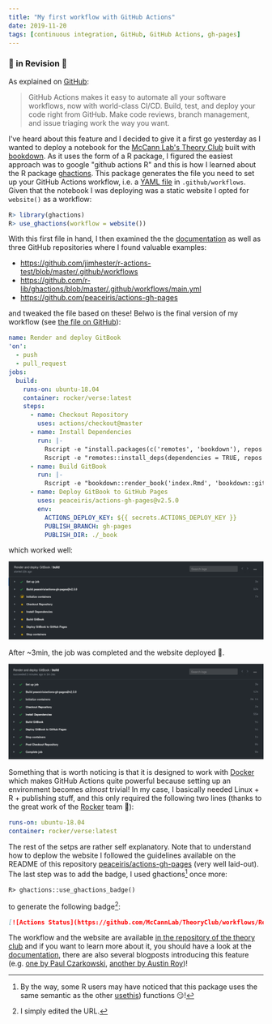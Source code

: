 ```yaml
---
title: "My first workflow with GitHub Actions"
date: 2019-11-20
tags: [continuous integration, GitHub, GitHub Actions, gh-pages]
---
```



### :construction: in Revision :construction: 

As explained on [GitHub](https://github.com/features/actions):

> GitHub Actions makes it easy to automate all your software workflows, now with world-class CI/CD. Build, test, and deploy your code right from GitHub. Make code reviews, branch management, and issue triaging work the way you want.

I've heard about this feature and I decided to give it a first go yesterday as I
wanted to deploy a notebook for the [McCann Lab's Theory
Club](https://github.com/McCannLab/TheoryClub) built with
[bookdown](https://bookdown.org/). As it uses the form of a R package, I figured
the easiest approach was to google "github actions R" and this is how I learned
about the R package [ghactions](https://github.com/r-lib/ghactions). This
package generates the file you need to set up your GitHub Actions workflow, i.e.
a [YAML file](https://en.wikipedia.org/wiki/YAML) in `.github/workflows`. Given
that the notebook I was deploying was a static website I opted for `website()`
as a workflow:


```R
R> library(ghactions)
R> use_ghactions(workflow = website())
```

With this first file in hand, I then examined the the [documentation](https://help.github.com/en/actions/automating-your-workflow-with-github-actions) as well as three GitHub repositories where I found valuable examples:

- https://github.com/jimhester/r-actions-test/blob/master/.github/workflows
- https://github.com/r-lib/ghactions/blob/master/.github/workflows/main.yml
- https://github.com/peaceiris/actions-gh-pages

and tweaked the file based on these! Belwo is the final version of my workflow (see [the file on GitHub](https://github.com/McCannLab/TheoryClub/blob/master/.github/workflows/main.yml)):


```yaml
name: Render and deploy GitBook
'on':
  - push
  - pull_request
jobs:
  build:
    runs-on: ubuntu-18.04
    container: rocker/verse:latest
    steps:
      - name: Checkout Repository
        uses: actions/checkout@master
      - name: Install Dependencies
        run: |-
          Rscript -e "install.packages(c('remotes', 'bookdown'), repos = 'https://muug.ca/mirror/cran/')"
          Rscript -e "remotes::install_deps(dependencies = TRUE, repos = 'https://muug.ca/mirror/cran/')"
      - name: Build GitBook
        run: |-
          Rscript -e "bookdown::render_book('index.Rmd', 'bookdown::gitbook')"
      - name: Deploy GitBook to GitHub Pages
        uses: peaceiris/actions-gh-pages@v2.5.0
        env:
          ACTIONS_DEPLOY_KEY: ${{ secrets.ACTIONS_DEPLOY_KEY }}
          PUBLISH_BRANCH: gh-pages
          PUBLISH_DIR: ./_book
```


which worked well:


![](ghactions00.png)

After ~3min, the job was completed and the website deployed :tada:.

![](ghactions01.png)


Something that is worth noticing is that it is designed to work with [Docker](https://www.docker.com/) which makes GitHub Actions quite powerful because setting up an environment becomes *almost* trivial! In my case, I basically needed Linux + R + publishing stuff, and this only required the following two lines (thanks to the great work of the [Rocker](https://www.rocker-project.org/) team :clap:):

```yaml
runs-on: ubuntu-18.04
container: rocker/verse:latest
```

The rest of the setps are rather self explanatory. Note that to understand how to deplow the website I followed the guidelines available on the README of this repository [peaceiris/actions-gh-pages](https://github.com/peaceiris/actions-gh-pages) (very well laid-out). The last step was to add the badge, I used ghactions[^usethis] once more:

```
R> ghactions::use_ghactions_badge()
```

to generate the following badge[^badge]:

```markdown
[![Actions Status](https://github.com/McCannLab/TheoryClub/workflows/Render%20and%20deploy%20GitBook/badge.svg)](https://github.com/McCannLab/TheoryClub/actions)
```

The workflow and the website are available [in the repository of the theory club](https://github.com/McCannLab/TheoryClub) and if you want to learn more about it, you should have a look at the [documentation](https://help.github.com/en/actions/automating-your-workflow-with-github-actions), there are also several blogposts introducing this feature (e.g. [one by Paul Czarkowski](https://tech.paulcz.net/blog/intro-to-github-actions/), [another by Austin Roy](https://scotch.io/bar-talk/introducing-github-actions))!


[^usethis]: By the way, some R users may have noticed that this package uses the same semantic as the other [usethis](https://github.com/r-lib/ghactions)) functions :smirk:!

[^badge]: I simply edited the URL.